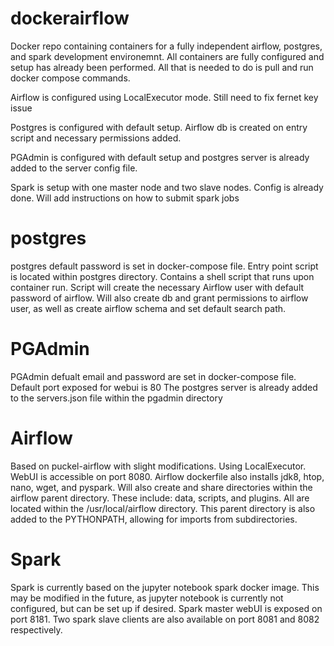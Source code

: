 # dockerairflow

Docker repo containing containers for a fully independent airflow, postgres, and spark development environemnt. All containers are fully configured and setup has already been performed. All that is needed to do is pull and run docker compose commands. 

Airflow is configured using LocalExecutor mode. Still need to fix fernet key issue

Postgres is configured with default setup. Airflow db is created on entry script and necessary permissions added.

PGAdmin is configured with default setup and postgres server is already added to the server config file.

Spark is setup with one master node and two slave nodes. Config is already done. Will add instructions on how to submit spark jobs

# postgres

postgres default password is set in docker-compose file. Entry point script is located within postgres directory. Contains a shell script that runs upon container run. Script will create the necessary Airflow user with default password of airflow. Will also create db and grant permissions to airflow user, as well as create airflow schema and set default search path.

# PGAdmin

PGAdmin defualt email and password are set in docker-compose file. Default port exposed for webui is 80
The postgres server is already added to the servers.json file within the pgadmin directory 

# Airflow

Based on puckel-airflow with slight modifications. Using LocalExecutor. WebUI is accessible on port 8080. Airflow dockerfile also installs jdk8, htop, nano, wget, and pyspark. Will also create and share directories within the airflow parent directory. These include: data, scripts, and plugins. All are located within the /usr/local/airflow directory. This parent directory is also added to the PYTHONPATH, allowing for imports from subdirectories. 

# Spark

Spark is currently based on the jupyter notebook spark docker image. This may be modified in the future, as jupyter notebook is currently not configured, but can be set up if desired. Spark master webUI is exposed on port 8181. Two spark slave clients are also available on port 8081 and 8082 respectively. 
